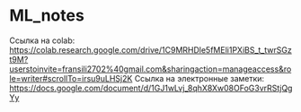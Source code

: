 # ML_notes

Ссылка на colab: https://colab.research.google.com/drive/1C9MRHDle5fMEli1PXiBS_t_twrSGzt9M?userstoinvite=fransili2702%40gmail.com&sharingaction=manageaccess&role=writer#scrollTo=irsu9uLHSj2K
Ссылка на электронные заметки: https://docs.google.com/document/d/1GJ1wLvj_8qhX8Xw08OFoG3vrRStjQgYy
